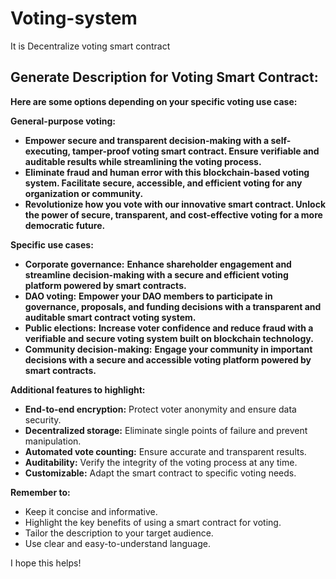 # Voting-system
It is Decentralize voting smart contract 
## Generate Description for Voting Smart Contract:

**Here are some options depending on your specific voting use case:**

**General-purpose voting:**

* **Empower secure and transparent decision-making with a self-executing, tamper-proof voting smart contract. Ensure verifiable and auditable results while streamlining the voting process.**
* **Eliminate fraud and human error with this blockchain-based voting system. Facilitate secure, accessible, and efficient voting for any organization or community.**
* **Revolutionize how you vote with our innovative smart contract. Unlock the power of secure, transparent, and cost-effective voting for a more democratic future.**

**Specific use cases:**

* **Corporate governance:** **Enhance shareholder engagement and streamline decision-making with a secure and efficient voting platform powered by smart contracts.**
* **DAO voting:** **Empower your DAO members to participate in governance, proposals, and funding decisions with a transparent and auditable smart contract voting system.**
* **Public elections:** **Increase voter confidence and reduce fraud with a verifiable and secure voting system built on blockchain technology.**
* **Community decision-making:** **Engage your community in important decisions with a secure and accessible voting platform powered by smart contracts.**

**Additional features to highlight:**

* **End-to-end encryption:** Protect voter anonymity and ensure data security.
* **Decentralized storage:** Eliminate single points of failure and prevent manipulation.
* **Automated vote counting:** Ensure accurate and transparent results.
* **Auditability:** Verify the integrity of the voting process at any time.
* **Customizable:** Adapt the smart contract to specific voting needs.

**Remember to:**

* Keep it concise and informative.
* Highlight the key benefits of using a smart contract for voting.
* Tailor the description to your target audience.
* Use clear and easy-to-understand language.

I hope this helps!
